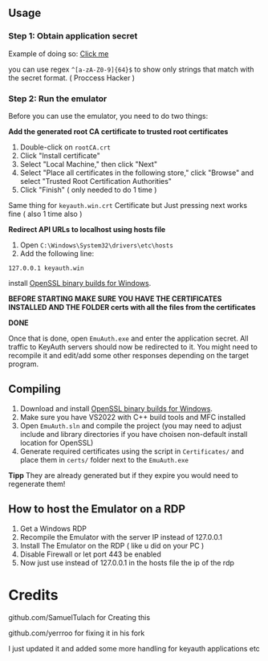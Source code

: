 ## Usage
### Step 1: Obtain application secret
Example of doing so: [Click me](https://player.vimeo.com/video/1006943145?) 

you can use regex `^[a-zA-Z0-9]{64}$` to show only strings that match with the secret format. ( Proccess Hacker )

### Step 2: Run the emulator
Before you can use the emulator, you need to do two things:

**Add the generated root CA certificate to trusted root certificates**
1. Double-click on `rootCA.crt`
2. Click "Install certificate"
3. Select "Local Machine," then click "Next"
4. Select "Place all certificates in the following store," click "Browse" and select "Trusted Root Certification Authorities"
5. Click "Finish" ( only needed to do 1 time )

Same thing for `keyauth.win.crt` Certificate but Just pressing next works fine ( also 1 time also )

**Redirect API URLs to localhost using hosts file**
1. Open `C:\Windows\System32\drivers\etc\hosts`
2. Add the following line:
```
127.0.0.1 keyauth.win
```

install [OpenSSL binary builds for Windows](https://kb.firedaemon.com/support/solutions/articles/4000121705#Download-OpenSSL).

**BEFORE STARTING MAKE SURE YOU HAVE THE CERTIFICATES INSTALLED AND THE FOLDER certs with all the files from the certificates**


**DONE**

Once that is done, open `EmuAuth.exe` and enter the application secret. All traffic to KeyAuth servers should now be redirected to it. You might need to recompile it and edit/add some other responses depending on the target program.

## Compiling
1. Download and install [OpenSSL binary builds for Windows](https://kb.firedaemon.com/support/solutions/articles/4000121705#Download-OpenSSL).
2. Make sure you have VS2022 with C++ build tools and MFC installed
3. Open `EmuAuth.sln` and compile the project (you may need to adjust include and library directories if you have choisen non-default install location for OpenSSL)
4. Generate required certificates using the script in `Certificates/` and place them in `certs/` folder next to the `EmuAuth.exe`

**Tipp** They are already generated but if they expire you would need to regenerate them!

## How to host the Emulator on a RDP

1. Get a Windows RDP
2. Recompile the Emulator with the server IP instead of 127.0.0.1
3. Install The Emulator on the RDP ( like u did on your PC )
4. Disable Firewall or let port 443 be enabled
5. Now just use instead of 127.0.0.1 in the hosts file the ip of the rdp

# Credits
github.com/SamuelTulach for Creating this

github.com/yerrroo for fixing it in his fork

I just updated it and added some more handling for keyauth applications etc
